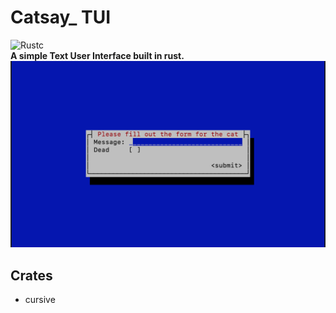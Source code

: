 # Catsay_ TUI
![Rustc](https://img.shields.io/badge/rust-nightly-red)  
**A simple Text User Interface built in rust.**
![](screenshot.png)

## Crates 
* cursive 
